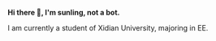 **Hi there 👋, I'm sunling, not a bot.**

I am currently a student of Xidian University, majoring in EE.







